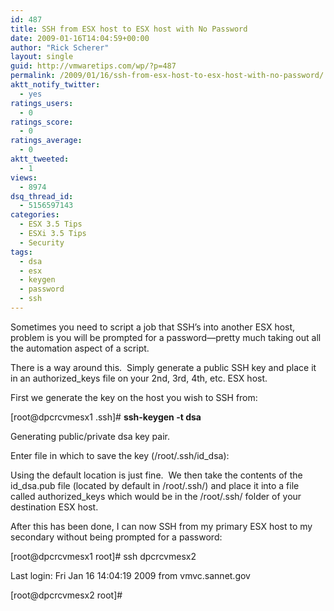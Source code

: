 ```yaml
---
id: 487
title: SSH from ESX host to ESX host with No Password
date: 2009-01-16T14:04:59+00:00
author: "Rick Scherer"
layout: single
guid: http://vmwaretips.com/wp/?p=487
permalink: /2009/01/16/ssh-from-esx-host-to-esx-host-with-no-password/
aktt_notify_twitter:
  - yes
ratings_users:
  - 0
ratings_score:
  - 0
ratings_average:
  - 0
aktt_tweeted:
  - 1
views:
  - 8974
dsq_thread_id:
  - 5156597143
categories:
  - ESX 3.5 Tips
  - ESXi 3.5 Tips
  - Security
tags:
  - dsa
  - esx
  - keygen
  - password
  - ssh
---
```

Sometimes you need to script a job that SSH&#8217;s into another ESX host, problem is you will be prompted for a password&#8212;pretty much taking out all the automation aspect of a script.

There is a way around this.  Simply generate a public SSH key and place it in an authorized_keys file on your 2nd, 3rd, 4th, etc. ESX host.

<!--more-->

First we generate the key on the host you wish to SSH from:

[root@dpcrcvmesx1 .ssh]# **ssh-keygen -t dsa**
  
Generating public/private dsa key pair.
  
Enter file in which to save the key (/root/.ssh/id_dsa):

Using the default location is just fine.  We then take the contents of the id\_dsa.pub file (located by default in /root/.ssh/) and place it into a file called authorized\_keys which would be in the /root/.ssh/ folder of your destination ESX host.

After this has been done, I can now SSH from my primary ESX host to my secondary without being prompted for a password:

[root@dpcrcvmesx1 root]# ssh dpcrcvmesx2
  
Last login: Fri Jan 16 14:04:19 2009 from vmvc.sannet.gov
  
[root@dpcrcvmesx2 root]#